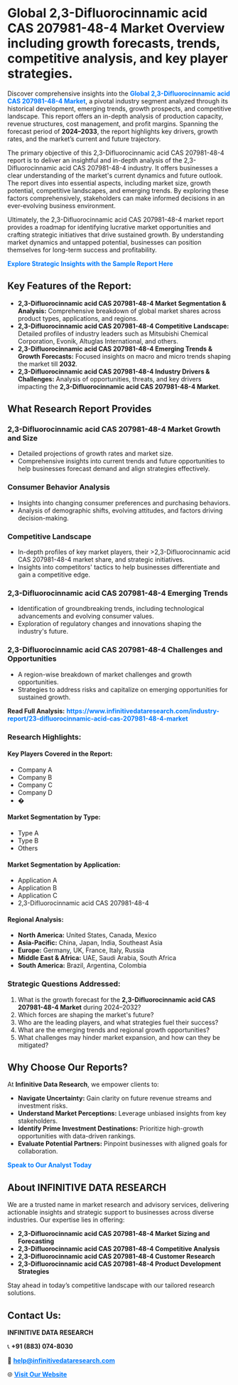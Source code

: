 <h1>Global 2,3-Difluorocinnamic acid CAS 207981-48-4 Market Overview including growth forecasts, trends, competitive analysis, and key player strategies.</h1>
<p>
Discover comprehensive insights into the 
<a href="https://www.infinitivedataresearch.com/industry-report/23-difluorocinnamic-acid-cas-207981-48-4-market" rel="dofollow" style="color: #007BFF; text-decoration: none;"><strong>Global 2,3-Difluorocinnamic acid CAS 207981-48-4 Market</strong></a>, a pivotal industry segment analyzed through its historical development, emerging trends, growth prospects, and competitive landscape. This report offers an in-depth analysis of production capacity, revenue structures, cost management, and profit margins. Spanning the forecast period of <strong>2024–2033</strong>, the report highlights key drivers, growth rates, and the market’s current and future trajectory.
</p>
<p>
The primary objective of this 2,3-Difluorocinnamic acid CAS 207981-48-4 report is to deliver an insightful and in-depth analysis of the 2,3-Difluorocinnamic acid CAS 207981-48-4 industry. It offers businesses a clear understanding of the market's current dynamics and future outlook. The report dives into essential aspects, including market size, growth potential, competitive landscapes, and emerging trends. By exploring these factors comprehensively, stakeholders can make informed decisions in an ever-evolving business environment.
</p>
<p>
Ultimately, the 2,3-Difluorocinnamic acid CAS 207981-48-4 market report provides a roadmap for identifying lucrative market opportunities and crafting strategic initiatives that drive sustained growth. By understanding market dynamics and untapped potential, businesses can position themselves for long-term success and profitability.
</p>
<p>
<a href="https://www.infinitivedataresearch.com/request-sample/reportId=107274" style="color: #007BFF; text-decoration: none;"><strong>Explore Strategic Insights with the Sample Report Here</strong></a>
</p>

<h2>Key Features of the Report:</h2>
<ul>
<li><strong>2,3-Difluorocinnamic acid CAS 207981-48-4 Market Segmentation & Analysis:</strong> Comprehensive breakdown of global market shares across product types, applications, and regions.</li>
<li><strong>2,3-Difluorocinnamic acid CAS 207981-48-4 Competitive Landscape:</strong> Detailed profiles of industry leaders such as Mitsubishi Chemical Corporation, Evonik, Altuglas International, and others.</li>
<li><strong>2,3-Difluorocinnamic acid CAS 207981-48-4 Emerging Trends & Growth Forecasts:</strong> Focused insights on macro and micro trends shaping the market till <strong>2032</strong>.</li>
<li><strong>2,3-Difluorocinnamic acid CAS 207981-48-4 Industry Drivers & Challenges:</strong> Analysis of opportunities, threats, and key drivers impacting the <strong>2,3-Difluorocinnamic acid CAS 207981-48-4 Market</strong>.</li>
</ul>

<h2>What Research Report Provides</h2>
<h3>2,3-Difluorocinnamic acid CAS 207981-48-4 Market Growth and Size</h3>
<ul>
<li>Detailed projections of growth rates and market size.</li>
<li>Comprehensive insights into current trends and future opportunities to help businesses forecast demand and align strategies effectively.</li>
</ul>

<h3>Consumer Behavior Analysis</h3>
<ul>
<li>Insights into changing consumer preferences and purchasing behaviors.</li>
<li>Analysis of demographic shifts, evolving attitudes, and factors driving decision-making.</li>
</ul>

<h3>Competitive Landscape</h3>
<ul>
<li>In-depth profiles of key market players, their >2,3-Difluorocinnamic acid CAS 207981-48-4 market share, and strategic initiatives.</li>
<li>Insights into competitors' tactics to help businesses differentiate and gain a competitive edge.</li>
</ul>

<h3>2,3-Difluorocinnamic acid CAS 207981-48-4 Emerging Trends</h3>
<ul>
<li>Identification of groundbreaking trends, including technological advancements and evolving consumer values.</li>
<li>Exploration of regulatory changes and innovations shaping the industry's future.</li>
</ul>

<h3>2,3-Difluorocinnamic acid CAS 207981-48-4 Challenges and Opportunities</h3>
<ul>
<li>A region-wise breakdown of market challenges and growth opportunities.</li>
<li>Strategies to address risks and capitalize on emerging opportunities for sustained growth.</li>
</ul>
<p><strong>Read Full Analysis:</strong> <a href="https://www.infinitivedataresearch.com/industry-report/23-difluorocinnamic-acid-cas-207981-48-4-market" rel="dofollow" style="color: #007BFF; text-decoration: none;"><strong>https://www.infinitivedataresearch.com/industry-report/23-difluorocinnamic-acid-cas-207981-48-4-market</strong></a></p>
<h3>Research Highlights:</h3>
<h4>Key Players Covered in the Report:</h4>
<ul><li>Company A</li><li>Company B</li><li>Company C</li><li>Company D</li><li>�</li></ul>
<h4>Market Segmentation by Type:</h4>
<ul><li>Type A</li><li>Type B</li><li>Others</li></ul>
<h4>Market Segmentation by Application:</h4>
<ul><li>Application A</li><li>Application B</li><li>Application C</li><li>2,3-Difluorocinnamic acid CAS 207981-48-4</li></ul>

<h4>Regional Analysis:</h4>
<ul>
<li><strong>North America:</strong> United States, Canada, Mexico</li>
<li><strong>Asia-Pacific:</strong> China, Japan, India, Southeast Asia</li>
<li><strong>Europe:</strong> Germany, UK, France, Italy, Russia</li>
<li><strong>Middle East & Africa:</strong> UAE, Saudi Arabia, South Africa</li>
<li><strong>South America:</strong> Brazil, Argentina, Colombia</li>
</ul>

<h3>Strategic Questions Addressed:</h3>
<ol>
<li>What is the growth forecast for the <strong>2,3-Difluorocinnamic acid CAS 207981-48-4 Market</strong> during 2024–2032?</li>
<li>Which forces are shaping the market's future?</li>
<li>Who are the leading players, and what strategies fuel their success?</li>
<li>What are the emerging trends and regional growth opportunities?</li>
<li>What challenges may hinder market expansion, and how can they be mitigated?</li>
</ol>

<h2>Why Choose Our Reports?</h2>
<p>At <strong>Infinitive Data Research</strong>, we empower clients to:</p>
<ul>
<li><strong>Navigate Uncertainty:</strong> Gain clarity on future revenue streams and investment risks.</li>
<li><strong>Understand Market Perceptions:</strong> Leverage unbiased insights from key stakeholders.</li>
<li><strong>Identify Prime Investment Destinations:</strong> Prioritize high-growth opportunities with data-driven rankings.</li>
<li><strong>Evaluate Potential Partners:</strong> Pinpoint businesses with aligned goals for collaboration.</li>
</ul>
<p><a href="https://www.infinitivedataresearch.com/industry-report/23-difluorocinnamic-acid-cas-207981-48-4-market" rel="dofollow" style="color: #007BFF; text-decoration: none;"><strong>Speak to Our Analyst Today</strong></a></p>

<h2>About INFINITIVE DATA RESEARCH</h2>
<p>We are a trusted name in market research and advisory services, delivering actionable insights and strategic support to businesses across diverse industries. Our expertise lies in offering:</p>
<ul>
<li><strong>2,3-Difluorocinnamic acid CAS 207981-48-4 Market Sizing and Forecasting</strong></li>
<li><strong>2,3-Difluorocinnamic acid CAS 207981-48-4 Competitive Analysis</strong></li>
<li><strong>2,3-Difluorocinnamic acid CAS 207981-48-4 Customer Research</strong></li>
<li><strong>2,3-Difluorocinnamic acid CAS 207981-48-4 Product Development Strategies</strong></li>
</ul>
<p>Stay ahead in today’s competitive landscape with our tailored research solutions.</p>

<h2>Contact Us:</h2>
<p><strong>INFINITIVE DATA RESEARCH</strong></p>
<p>📞 <strong>+91 (883) 074-8030</strong></p>
<p>📧 <strong><a href="mailto:help@infinitivedataresearch.com" style="color: #007BFF;">help@infinitivedataresearch.com</a></strong></p>
<p>🌐 <strong><a href="https://www.infinitivedataresearch.com" rel="dofollow" style="color: #007BFF;">Visit Our Website</a></strong></p>
